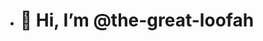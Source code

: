 - <h1>👋 Hi, I’m @the-great-loofah </h1>

  
<!---
the-great-loofah/the-great-loofah is a ✨ special ✨ repository because its `README.md` (this file) appears on your GitHub profile.
You can click the Preview link to take a look at your changes.
--->
